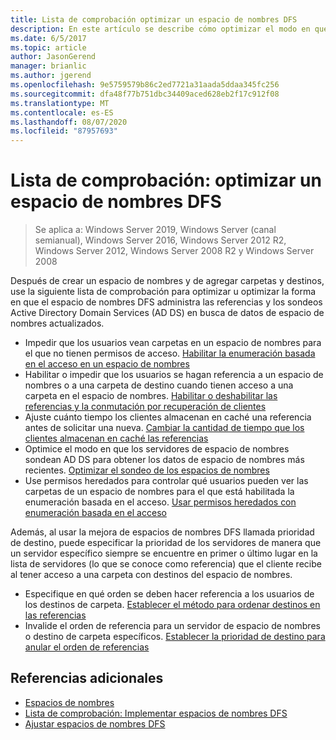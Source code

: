```yaml
---
title: Lista de comprobación optimizar un espacio de nombres DFS
description: En este artículo se describe cómo optimizar el modo en que el espacio de nombres DFS administra las referencias y los sondeos AD DS para los datos de espacio de nombres actualizados.
ms.date: 6/5/2017
ms.topic: article
author: JasonGerend
manager: brianlic
ms.author: jgerend
ms.openlocfilehash: 9e5759579b86c2ed7721a31aada5ddaa345fc256
ms.sourcegitcommit: dfa48f77b751dbc34409aced628eb2f17c912f08
ms.translationtype: MT
ms.contentlocale: es-ES
ms.lasthandoff: 08/07/2020
ms.locfileid: "87957693"
---
```

# <a name="checklist-tune-a-dfs-namespace"></a>Lista de comprobación: optimizar un espacio de nombres DFS

> Se aplica a: Windows Server 2019, Windows Server (canal semianual), Windows Server 2016, Windows Server 2012 R2, Windows Server 2012, Windows Server 2008 R2 y Windows Server 2008

Después de crear un espacio de nombres y de agregar carpetas y destinos, use la siguiente lista de comprobación para optimizar u optimizar la forma en que el espacio de nombres DFS administra las referencias y los sondeos Active Directory Domain Services (AD DS) en busca de datos de espacio de nombres actualizados.

-   Impedir que los usuarios vean carpetas en un espacio de nombres para el que no tienen permisos de acceso. [Habilitar la enumeración basada en el acceso en un espacio de nombres](enable-access-based-enumeration-on-a-namespace.md)
-   Habilitar o impedir que los usuarios se hagan referencia a un espacio de nombres o a una carpeta de destino cuando tienen acceso a una carpeta en el espacio de nombres. [Habilitar o deshabilitar las referencias y la conmutación por recuperación de clientes](enable-or-disable-referrals-and-client-failback.md)
-   Ajuste cuánto tiempo los clientes almacenan en caché una referencia antes de solicitar una nueva. [Cambiar la cantidad de tiempo que los clientes almacenan en caché las referencias](change-the-amount-of-time-that-clients-cache-referrals.md)
-   Optimice el modo en que los servidores de espacio de nombres sondean AD DS para obtener los datos de espacio de nombres más recientes. [Optimizar el sondeo de los espacios de nombres](optimize-namespace-polling.md)
-   Use permisos heredados para controlar qué usuarios pueden ver las carpetas de un espacio de nombres para el que está habilitada la enumeración basada en el acceso. [Usar permisos heredados con enumeración basada en el acceso](using-inherited-permissions-with-access-based-enumeration.md)

Además, al usar la mejora de espacios de nombres DFS llamada prioridad de destino, puede especificar la prioridad de los servidores de manera que un servidor específico siempre se encuentre en primer o último lugar en la lista de servidores (lo que se conoce como referencia) que el cliente recibe al tener acceso a una carpeta con destinos del espacio de nombres.

-   Especifique en qué orden se deben hacer referencia a los usuarios de los destinos de carpeta. [Establecer el método para ordenar destinos en las referencias](set-the-ordering-method-for-targets-in-referrals.md)
-   Invalide el orden de referencia para un servidor de espacio de nombres o destino de carpeta específicos. [Establecer la prioridad de destino para anular el orden de referencias](set-target-priority-to-override-referral-ordering.md)

## <a name="additional-references"></a>Referencias adicionales

-   [Espacios de nombres](/previous-versions/windows/it-pro/windows-server-2008-R2-and-2008/cc771914(v=ws.11))
-   [Lista de comprobación: Implementar espacios de nombres DFS](checklist-deploy-dfs-namespaces.md)
-   [Ajustar espacios de nombres DFS](tuning-dfs-namespaces.md)
